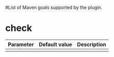 #List of Maven goals supported by the plugin.

# check #

|Parameter|Default value|Description|
|:--------|:------------|:----------|
|         | |